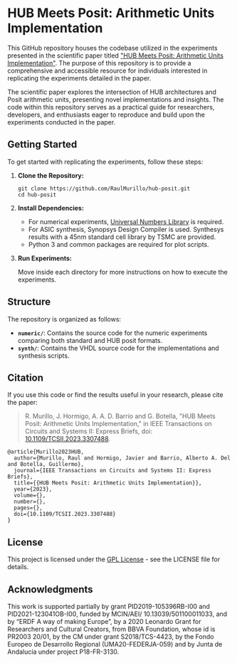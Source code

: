 # HUB Meets Posit: Arithmetic Units Implementation

This GitHub repository houses the codebase utilized in the experiments presented in the scientific paper titled ["HUB Meets Posit: Arithmetic Units Implementation"](https://doi.org/10.1109/TCSII.2023.3307488). The purpose of this repository is to provide a comprehensive and accessible resource for individuals interested in replicating the experiments detailed in the paper.

The scientific paper explores the intersection of HUB architectures and Posit arithmetic units, presenting novel implementations and insights. The code within this repository serves as a practical guide for researchers, developers, and enthusiasts eager to reproduce and build upon the experiments conducted in the paper.

## Getting Started

To get started with replicating the experiments, follow these steps:

1. **Clone the Repository:**
   ```
   git clone https://github.com/RaulMurillo/hub-posit.git
   cd hub-posit
   ```

2. **Install Dependencies:**

    - For numerical experiments, [Universal Numbers Library](https://github.com/stillwater-sc/universal/tree/main) is required.
    - For ASIC synthesis, Synopsys Design Compiler is used. Synthesys results with a 45nm standard cell library by TSMC are provided.
    - Python 3 and common packages are required for plot scripts.

3. **Run Experiments:**

    Move inside each directory for more instructions on how to execute the experiments.

## Structure

The repository is organized as follows:

- **`numeric/`**: Contains the source code for the numeric experiments comparing both standard and HUB posit formats.
- **`synth/`**: Contains the VHDL source code for the implementations and synthesis scripts.


## Citation

If you use this code or find the results useful in your research, please cite the paper:
> R. Murillo, J. Hormigo, A. A. D. Barrio and G. Botella, "HUB Meets Posit: Arithmetic Units Implementation," in IEEE Transactions on Circuits and Systems II: Express Briefs, doi: [10.1109/TCSII.2023.3307488](https://doi.org/10.1109/TCSII.2023.3307488).

```
@article{Murillo2023HUB,
  author={Murillo, Raul and Hormigo, Javier and Barrio, Alberto A. Del and Botella, Guillermo},
  journal={IEEE Transactions on Circuits and Systems II: Express Briefs}, 
  title={{HUB Meets Posit: Arithmetic Units Implementation}}, 
  year={2023},
  volume={},
  number={},
  pages={},
  doi={10.1109/TCSII.2023.3307488}
}
```

## License

This project is licensed under the [GPL License](LICENSE) - see the LICENSE file for details.

## Acknowledgments

This work is supported partially by grant PID2019-105396RB-I00 and PID2021-123041OB-I00, funded by MCIN/AEI/ 10.13039/501100011033, and by “ERDF A way of making Europe”, by a 2020 Leonardo Grant for Researchers and Cultural Creators, from BBVA Foundation, whose id is PR2003 20/01, by the CM under grant S2018/TCS-4423, by the Fondo Europeo de Desarrollo Regional (UMA20-FEDERJA-059) and by Junta de Andalucía under project P18-FR-3130.